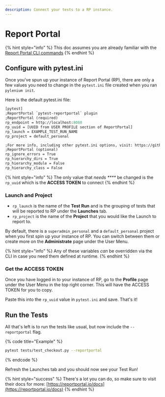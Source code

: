 ```yaml
---
description: Connect your tests to a RP instance.
---
```


# Report Portal

{% hint style="info" %}
This doc assumes you are already familiar with the [Report Portal CLI commands](../cli/report-portal.md)
{% endhint %}

## Configure with pytest.ini

Once you've spun up your instance of Report Portal (RP), there are only a few values you need to change in the `pytest.ini` file created when you ran `pylenium init`.

Here is the default pytest.ini file:

```graphql
[pytest]
;ReportPortal `pytest-reportportal` plugin
;ReportPortal (required)
rp_endpoint = http://localhost:8080
rp_uuid = [UUID from USER PROFILE section of ReportPortal]
rp_launch = EXAMPLE_TEST_RUN_NAME
rp_project = default_personal

;For more info, including other pytest.ini options, visit: https://github.com/reportportal/agent-python-pytest
;ReportPortal (optional)
rp_ignore_errors = True
rp_hierarchy_dirs = True
rp_hierarchy_module = False
rp_hierarchy_class = False
```

{% hint style="info" %}
The only value that _needs ****_ be changed is the `rp_uuid` which is the **ACCESS TOKEN** to connect
{% endhint %}

### Launch and Project

* `rp_launch` is the name of the **Test Run** and is the grouping of tests that will be reported to RP under the **Launches** tab.
* `rp_project` is the name of the **Project** that you would like the Launch to report to.

By default, there is a `superadmin_personal` and a `default_personal` project when you first spin up your instance of RP. You can switch between them or create more on the **Administrate** page under the User Menu.

{% hint style="info" %}
Any of these variables _can_ be overridden via the CLI in case you need them defined at runtime.
{% endhint %}

### Get the ACCESS TOKEN

Once you have logged in to your instance of RP, go to the **Profile** page under the User Menu in the top right corner. This will have the ACCESS TOKEN for you to copy.

Paste this into the `rp_uuid` value in `pytest.ini` and save. That's it!

## Run the Tests

All that's left is to run the tests like usual, but now include the `--reportportal` flag.

{% code title="Example" %}
```bash
pytest tests/test_checkout.py --reportportal
```
{% endcode %}

Refresh the Launches tab and you should now see your Test Run!

{% hint style="success" %}
There's a lot you can do, so make sure to visit their docs for more: [https://reportportal.io/docs](https://reportportal.io/docs)
{% endhint %}

